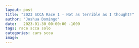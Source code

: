 ```yaml
---
layout: post
title: "2023 SCCA Race 1 - Not as terrible as I thought!"
author: "Joshua Domingo"
date:   2023-01-30 00:00:00 -1000
tags: race scca solo  
categories: cars scca
image: 
---
```

